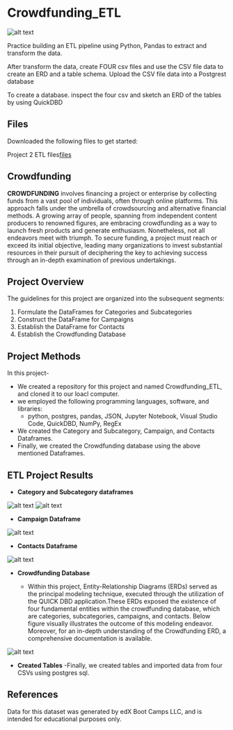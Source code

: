# Crowdfunding_ETL

![alt text](https://github.com/leedthanh/Crowdfunding_ETL/assets/135454460/80b89f66-be0e-4eb3-a543-f299df0111cf)


Practice building an ETL pipeline using Python, Pandas to extract and transform
the data.

After transform the data, create FOUR csv files and use the CSV file data to create an ERD and a table schema.  Upload the CSV file data into a Postgrest database

To create a database.  inspect the four csv and sketch an ERD of the tables by using QuickDBD


## Files ##

Downloaded the following files to get started:

Project 2 ETL files[files](https://bootcampspot.instructure.com/courses/3819/assignments/56688?module_item_id=1000101)

## Crowdfunding ##

**CROWDFUNDING** involves financing a project or enterprise by collecting funds from a vast pool of individuals, often through online platforms. This approach falls under the umbrella of crowdsourcing and alternative financial methods. A growing array of people, spanning from independent content producers to renowned figures, are embracing crowdfunding as a way to launch fresh products and generate enthusiasm. Nonetheless, not all endeavors meet with triumph. To secure funding, a project must reach or exceed its initial objective, leading many organizations to invest substantial resources in their pursuit of deciphering the key to achieving success through an in-depth examination of previous undertakings.

## Project Overview ##

The guidelines for this project are organized into the subsequent segments:

1. Formulate the DataFrames for Categories and Subcategories
2. Construct the DataFrame for Campaigns
3. Establish the DataFrame for Contacts
4. Establish the Crowdfunding Database

## Project Methods ##

In this project-

- We created a repository for this project and named Crowdfunding_ETL, and cloned it to our loacl computer.
- we employed the following programming languages, software, and libraries:
   - python, postgres, pandas, JSON, Jupyter Notebook, Visual Studio Code, QuickDBD,  NumPy, RegEx
- We created the Category and Subcategory, Campaign, and Contacts Dataframes.
- Finally, we created the Crowdfunding database using the above mentioned Dataframes.

## ETL Project Results ##

- **Category and Subcategory dataframes**
  
![alt text](https://github.com/mdyousufreja/Crowdfunding_ETL/assets/135454460/c0def823-c24a-42f4-93c3-2527b14c1ffd)
![alt text](https://github.com/mdyousufreja/Crowdfunding_ETL/assets/135454460/d7c70fad-74cc-45aa-b931-45100a4efd97)

- **Campaign Dataframe**

![alt text](https://github.com/mdyousufreja/Crowdfunding_ETL/assets/135454460/8fd1d749-5a76-479a-bce1-976ae521d369)


 - **Contacts Dataframe**

![alt text](https://github.com/mdyousufreja/Crowdfunding_ETL/assets/135454460/524616a2-8138-442e-83f7-877aef7cc3dd)

- **Crowdfunding Database**

   - Within this project, Entity-Relationship Diagrams (ERDs) served as the principal modeling technique, executed through the utilization of the QUICK DBD application.These ERDs exposed the existence of four fundamental entities within the crowdfunding database, which are categories, subcategories, campaigns, and contacts. Below figure 
     visually illustrates the outcome of this modeling endeavor. Moreover, for an in-depth understanding of the Crowdfunding ERD, a comprehensive documentation is available.

  
![alt text](https://github.com/mdyousufreja/Crowdfunding_ETL/assets/135454460/05b93f2e-4ed4-467e-b065-773c66d058bf)


- **Created Tables**
   -Finally, we created tables and imported data from four CSVs using postgres sql.   


## References ##

Data for this dataset was generated by edX Boot Camps LLC, and is intended for educational purposes only.


